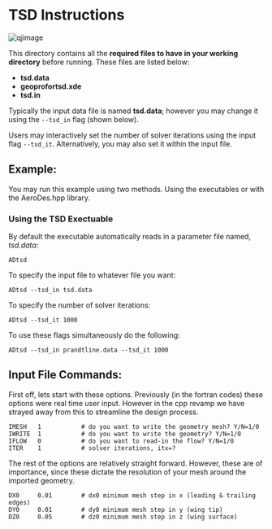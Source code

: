 # TSD Instructions

![qjimage](https://github.com/Transonic-Integrated-AeroDesign/AeroDes/blob/master/docs/tsd/qj.png)

This directory contains all the **required files to have in your working directory** before running. These
files are listed below:

* **tsd.data**
* **geoprofortsd.xde**
* **tsd.in**

Typically the input data file is named **tsd.data**; however you 
may change it using the ```--tsd_in``` flag (shown below).

Users may interactively set the number of solver iterations using the input
flag ```--tsd_it```. Alternatively, you may also set it within the input file.

## Example:
You may run this example using two methods. Using the executables or with the AeroDes.hpp library.

### Using the TSD Exectuable
By default the executable automatically reads in a parameter file named, *tsd.data*:
```
ADtsd
```

To specify the input file to whatever file you want:
```
ADtsd --tsd_in tsd.data
```

To specify the number of solver iterations:

```
ADtsd --tsd_it 1000
```

To use these flags simultaneously do the following:
```
ADtsd --tsd_in prandtline.data --tsd_it 1000
```

## Input File Commands:

First off, lets start with these options. Previously (in the fortran codes) these 
options were real time user input. However in the cpp revamp we have strayed 
away from this to streamline the design process.

```
IMESH   1           # do you want to write the geometry mesh? Y/N=1/0
IWRITE  1           # do you want to write the geometry? Y/N=1/0
IFLOW   0           # do you want to read-in the flow? Y/N=1/0
ITER    1           # solver iterations, itx=?
```

The rest of the options are relatively straight forward. 
However, these are of importance, since these dictate the resolution of
your mesh around the imported geometry.

```
DX0     0.01		# dx0 minimum mesh step in x (leading & trailing edges)
DY0     0.01		# dy0 minimum mesh step in y (wing tip)
DZ0     0.05		# dz0 minimum mesh step in z (wing surface)
```
